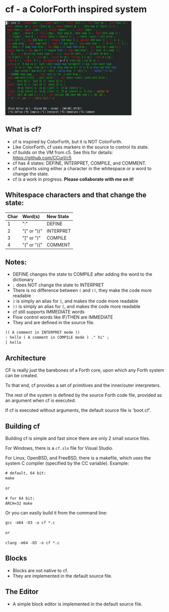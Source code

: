 # cf - a ColorForth inspired system

<img src="/images/editing.jpg" width="400" height="300" />

## What is cf?
- cf is inspired by ColorForth, but it is NOT ColorForth.
- Like ColorForth, cf uses markers in the source to control its state.
- cf builds on the VM from c5. See this for details: https://github.com/CCurl/c5
- cf has 4 states: DEFINE, INTERPRET, COMPILE, and COMMENT.
- cf supports using either a character in the whitespace or a word to change the state.
- cf is a work in progress. **Please collaborate with me on it!**

## Whitespace characters and that change the state:

| Char  | Word(s)     | New State |
| :--   | :--         | :--       |
| 1     | ":"         | DEFINE    |
| 2     | "[" or "))" | INTERPRET |
| 3     | "]" or ")"  | COMPILE   |
| 4     | "(" or "((" | COMMENT   |

## Notes:
- DEFINE changes the state to COMPILE after adding the word to the dictionary
- `;` does NOT change the state to INTERPRET
- There is no difference between `(` and `((`, they make the code more readable
- `)` is simply an alias for `]`, and makes the code more readable
- `))` is simply an alias for `[`, and makes the code more readable
- cf still supports IMMEDIATE words
- Flow control words like IF/THEN are IMMEDIATE
- They and are defined in the source file.

```
(( A comment in INTERPRET mode ))
: hello ( A comment in COMPILE mode ) ." hi" ;
[ hello
```

## Architecture
CF is really just the barebones of a Forth core, upon which any Forth system can be created.

To that end, cf provides a set of primitives and the inner/outer interpreters.

The rest of the system is defined by the source Forth code file, provided as an argument when cf is executed.

If cf is executed without arguments, the default source file is 'boot.cf'.

## Building cf
Building cf is simple and fast since there are only 2 small source files.

For Windows, there is a `cf.sln` file for Visual Studio.

For Linux, OpenBSD, and FreeBSD, there is a makefile, which uses the system C compiler (specified by the CC variable). Example:

```
# default, 64 bit:
make

or

# for 64 bit:
ARCH=32 make
```

Or you can easily build it from the command line:

```
gcc -m64 -O3 -o cf *.c

or

clang -m64 -O3 -o cf *.c
```

## Blocks
- Blocks are not native to cf.
- They are implemented in the default source file.

## The Editor
- A simple block editor is implemented in the default source file.
